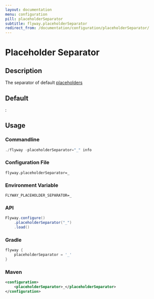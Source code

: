```yaml
---
layout: documentation
menu: configuration
pill: placeholderSeparator
subtitle: flyway.placeholderSeparator
redirect_from: /documentation/configuration/placeholderSeparator/
---
```


# Placeholder Separator

## Description
The separator of default [placeholders](/documentation/configuration/placeholder)

## Default
:

## Usage

### Commandline
```powershell
./flyway -placeholderSeparator="_" info
```

### Configuration File
```properties
flyway.placeholderSeparator=_
```

### Environment Variable
```properties
FLYWAY_PLACEHOLDER_SEPARATOR=_
```

### API
```java
Flyway.configure()
    .placeholderSeparator("_")
    .load()
```

### Gradle
```groovy
flyway {
    placeholderSeparator = '_'
}
```

### Maven
```xml
<configuration>
    <placeholderSeparator>_</placeholderSeparator>
</configuration>
```